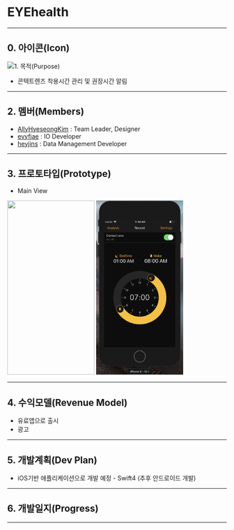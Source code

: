 # EYEhealth
---
## 0.  아이콘(Icon)
<p><img src = "project/example/Assets.xcassets/AppIcon.appiconset/Icon-40@3x.png></p>
	
---
## 1.  목적(Purpose)
 * 콘텍트렌즈 착용시간 관리 및 권장시간 알림

---

## 2.  멤버(Members)
 * [AllyHyeseongKim](https://github.com/AllyHyeseongKim) : Team Leader, Designer
 * [evyfjae](https://github.com/evyfjae) : IO Developer
 * [heyjins](https://github.com/heyjins) : Data Management Developer

---
## 3.  프로토타입(Prototype)
 * Main View
 <p><img src = "html_image/iPhoneXRUI.png" width = "200" height = "400"> <img src = "html_image/iPhone8UI.png" width = "200" height = "400"></p>

---
## 4. 수익모델(Revenue Model)
 * 유료앱으로 출시
 * 광고

---

## 5.  개발계획(Dev Plan)
 * iOS기반 애플리케이션으로 개발 예정 - Swift4 (추후 안드로이드 개발)

---

## 6.  개발일지(Progress)

---
